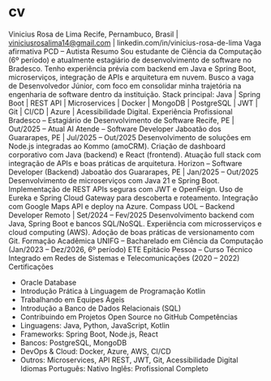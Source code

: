 # cv

Vinicius Rosa de Lima
Recife, Pernambuco, Brasil | viniciusrosalima14@gmail.com | linkedin.com/in/vinicius-rosa-de-lima
Vaga afirmativa PCD – Autista
Resumo
Sou estudante de Ciência da Computação (6º período) e atualmente estagiário de desenvolvimento de
software no Bradesco. Tenho experiência prévia com backend em Java e Spring Boot, microserviços,
integração de APIs e arquitetura em nuvem. Busco a vaga de Desenvolvedor Júnior, com foco em consolidar
minha trajetória na engenharia de software dentro da instituição. Stack principal: Java | Spring Boot | REST
API | Microservices | Docker | MongoDB | PostgreSQL | JWT | Git | CI/CD | Azure | Acessibilidade Digital.
Experiência Profissional
Bradesco – Estagiário de Desenvolvimento de Software
Recife, PE | Out/2025 – Atual
AI Atende – Software Developer
Jaboatão dos Guararapes, PE | Jul/2025 – Out/2025
Desenvolvimento de soluções em Node.js integradas ao Kommo (amoCRM). Criação de dashboard
corporativo com Java (backend) e React (frontend). Atuação full stack com integração de APIs e boas
práticas de arquitetura.
Horizon – Software Developer (Backend)
Jaboatão dos Guararapes, PE | Jan/2025 – Out/2025
Desenvolvimento de microserviços com Java 21 e Spring Boot. Implementação de REST APIs seguras com
JWT e OpenFeign. Uso de Eureka e Spring Cloud Gateway para descoberta e roteamento. Integração com
Google Maps API e deploy na Azure.
Compass UOL – Backend Developer
Remoto | Set/2024 – Fev/2025
Desenvolvimento backend com Java, Spring Boot e bancos SQL/NoSQL. Experiência com microsserviços e
cloud computing (AWS). Adoção de boas práticas de versionamento com Git.
Formação Acadêmica
UNIFG – Bacharelado em Ciência da Computação (Jan/2023 – Dez/2026, 6º período)
ETE Epitácio Pessoa – Curso Técnico Integrado em Redes de Sistemas e Telecomunicações (2020 – 2022)
Certificações
- Oracle Database
- Introdução Prática à Linguagem de Programação Kotlin
- Trabalhando em Equipes Ágeis
- Introdução a Banco de Dados Relacionais (SQL)
- Contribuindo em Projetos Open Source no GitHub
Competências
- Linguagens: Java, Python, JavaScript, Kotlin
- Frameworks: Spring Boot, Node.js, React
- Bancos: PostgreSQL, MongoDB
- DevOps & Cloud: Docker, Azure, AWS, CI/CD
- Outros: Microservices, API REST, JWT, Git, Acessibilidade Digital
Idiomas
Português: Nativo
Inglês: Profissional Completo
